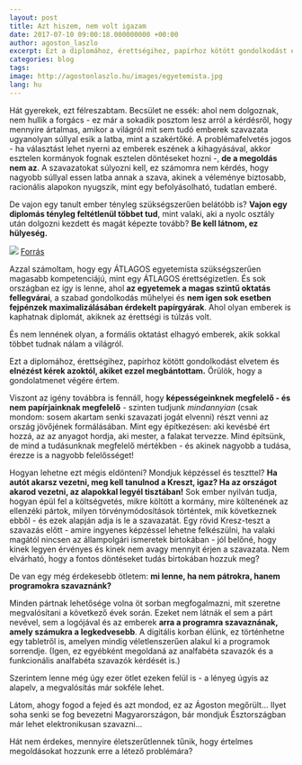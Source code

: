 ```yaml
---
layout: post
title: Azt hiszem, nem volt igazam
date: 2017-07-10 09:00:18.000000000 +00:00
author: agoston_laszlo
excerpt: Ezt a diplomához, érettségihez, papírhoz kötött gondolkodást elvetem és elnézést kérek azoktól, akiket ezzel megbántottam. Örülök, hogy a gondolatmenet végére értem.
categories: blog
tags: 
image: http://agostonlaszlo.hu/images/egyetemista.jpg
lang: hu
---
```

Hát gyerekek, ezt félreszabtam. Becsület ne essék: ahol nem dolgoznak, nem hullik a forgács - ez már a sokadik posztom lesz arról a kérdésről, hogy mennyire ártalmas, amikor a világról mit sem tudó emberek szavazata ugyanolyan súllyal esik a latba, mint a szakértőké. A problémafelvetés jogos - ha választást lehet nyerni az emberek eszének a kihagyásával, akkor esztelen kormányok fognak esztelen döntéseket hozni -, **de a megoldás nem az**. A szavazatokat súlyozni kell, ez számomra nem kérdés, hogy nagyobb súllyal essen latba annak a szava, akinek a véleménye biztosabb, racionális alapokon nyugszik, mint egy befolyásolható, tudatlan emberé.

De vajon egy tanult ember tényleg szükségszerűen belátóbb is? **Vajon egy diplomás tényleg feltétlenül többet tud**, mint valaki, aki a nyolc osztály után dolgozni kezdett és magát képezte tovább? **Be kell látnom, ez hülyeség.**

![](http://agostonlaszlo.hu/images/egyetemista.jpg)
[Forrás](https://www.facebook.com/tunyaeskukker/photos/a.829725110412466.1073741828.827589410626036/1568117113239925/?type=3&theater)

Azzal számoltam, hogy egy ÁTLAGOS egyetemista szükségszerűen magasabb kompetenciájú, mint egy ÁTLAGOS érettségizetlen. És sok országban ez így is lenne, ahol **az egyetemek a magas szintű oktatás fellegvárai**, a szabad gondolkodás műhelyei és **nem igen sok esetben fejpénzek maximalizálásában érdekelt papírgyárak**. Ahol olyan emberek is kaphatnak diplomát, akiknek az érettségi is túlzás volt. 

És nem lennének olyan, a formális oktatást elhagyó emberek, akik sokkal többet tudnak nálam a világról. 

Ezt a diplomához, érettségihez, papírhoz kötött gondolkodást elvetem és **elnézést kérek azoktól, akiket ezzel megbántottam.** Örülök, hogy a gondolatmenet végére értem.

Viszont az igény továbbra is fennáll, hogy **képességeinknek megfelelő - és nem papírjainknak megfelelő** - szinten tudjunk *mindannyian* (csak mondom: sosem akartam senki szavazati jogát elvenni) részt venni az ország jövőjének formálásában. Mint egy építkezésen: aki kevésbé ért hozzá, az az anyagot hordja, aki mester, a falakat tervezze. Mind építsünk, de mind a tudásunknak megfelelő mértékben - és akinek nagyobb a tudása, érezze is a nagyobb felelősséget!

Hogyan lehetne ezt mégis eldönteni? Mondjuk képzéssel és teszttel? **Ha autót akarsz vezetni, meg kell tanulnod a Kreszt, igaz? Ha az országot akarod vezetni, az alapokkal legyél tisztában!** Sok ember nyilván tudja, hogyan épül fel a költségvetés, mikre költött a kormány, mire költenének az ellenzéki pártok, milyen törvénymódosítások történtek, mik következnek ebből - és ezek alapján adja is le a szavazatát. Egy rövid Kresz-teszt a szavazás előtt - amire ingyenes képzéssel lehetne felkészülni, ha valaki magától nincsen az állampolgári ismeretek birtokában - jól belőné, hogy kinek legyen érvényes és kinek nem avagy mennyit érjen a szavazata. Nem elvárható, hogy a fontos döntéseket tudás birtokában hozzuk meg?

De van egy még érdekesebb ötletem: **mi lenne, ha nem pátrokra, hanem programokra szavaznánk?**

Minden pártnak lehetősége volna öt sorban megfogalmazni, mit szeretne megvalósítani a következő évek során. Ezeket nem látnák el sem a párt nevével, sem a logójával és az emberek **arra a programra szavaznának, amely számukra a legkedvesebb**. A digitális korban élünk, ez történhetne egy tabletről is, amelyen mindig véletlenszerűen alakul ki a programok sorrendje. (Igen, ez egyébként megoldaná az analfabéta szavazók és a funkcionális analfabéta szavazók kérdését is.)

Szerintem lenne még úgy ezer ötlet ezeken felül is - a lényeg úgyis az alapelv, a megvalósítás már sokféle lehet.

Látom, ahogy fogod a fejed és azt mondod, ez az Ágoston megőrült... Ilyet soha senki se fog bevezetni Magyarországon, bár mondjuk Észtországban már lehet elektronikusan szavazni... 

Hát nem érdekes, mennyire életszerűtlennek tűnik, hogy értelmes megoldásokat hozzunk erre a létező problémára?
